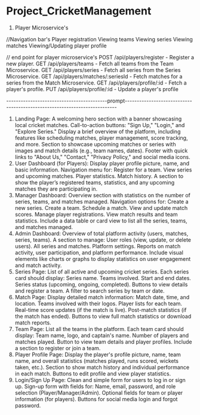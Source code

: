 # Project_CricketManagement
1) Player Microservice's

//Navigation bar's
Player registration
Viewing teams
Viewing series
Viewing matches
Viewing/Updating player profile

// end point for player microservice's
POST /api/players/register - Register a new player.
GET /api/players/teams - Fetch all teams from the Team Microservice.
GET /api/players/series - Fetch all series from the Series Microservice.
GET /api/players/matches/:seriesId - Fetch matches for a series from the Match Microservice.
GET /api/players/profile/:id - Fetch a player's profile.
PUT /api/players/profile/:id - Update a player's profile


------------------------------------------prompt--------------------------------------------------------------------------
1. Landing Page:
A welcoming hero section with a banner showcasing local cricket matches.
Call-to-action buttons: "Sign Up," "Login," and "Explore Series."
Display a brief overview of the platform, including features like scheduling matches, player management, score tracking, and more.
Section to showcase upcoming matches or series with images and match details (e.g., team names, dates).
Footer with quick links to "About Us," "Contact," "Privacy Policy," and social media icons.
2. User Dashboard (for Players):
Display player profile picture, name, and basic information.
Navigation menu for:
Register for a team.
View series and upcoming matches.
Player statistics.
Match history.
A section to show the player’s registered teams, statistics, and any upcoming matches they are participating in.
3. Manager Dashboard:
Overview section with statistics on the number of series, teams, and matches managed.
Navigation options for:
Create a new series.
Create a team.
Schedule a match.
View and update match scores.
Manage player registrations.
View match results and team statistics.
Include a data table or card view to list all the series, teams, and matches managed.
4. Admin Dashboard:
Overview of total platform activity (users, matches, series, teams).
A section to manage:
User roles (view, update, or delete users).
All series and matches.
Platform settings.
Reports on match activity, user participation, and platform performance.
Include visual elements like charts or graphs to display statistics on user engagement and match activity.
5. Series Page:
List of all active and upcoming cricket series.
Each series card should display:
Series name.
Teams involved.
Start and end dates.
Series status (upcoming, ongoing, completed).
Buttons to view details and register a team.
A filter to search series by team or date.
6. Match Page:
Display detailed match information:
Match date, time, and location.
Teams involved with their logos.
Player lists for each team.
Real-time score updates (if the match is live).
Post-match statistics (if the match has ended).
Buttons to view full match statistics or download match reports.
7. Team Page:
List all the teams in the platform.
Each team card should display:
Team name, logo, and captain's name.
Number of players and matches played.
Button to view team details and player profiles.
Include a section to register or join a team.
8. Player Profile Page:
Display the player's profile picture, name, team name, and overall statistics (matches played, runs scored, wickets taken, etc.).
Section to show match history and individual performance in each match.
Buttons to edit profile and view player statistics.
9. Login/Sign Up Page:
Clean and simple form for users to log in or sign up.
Sign-up form with fields for:
Name, email, password, and role selection (Player/Manager/Admin).
Optional fields for team or player information (for players).
Buttons for social media login and forgot password.

